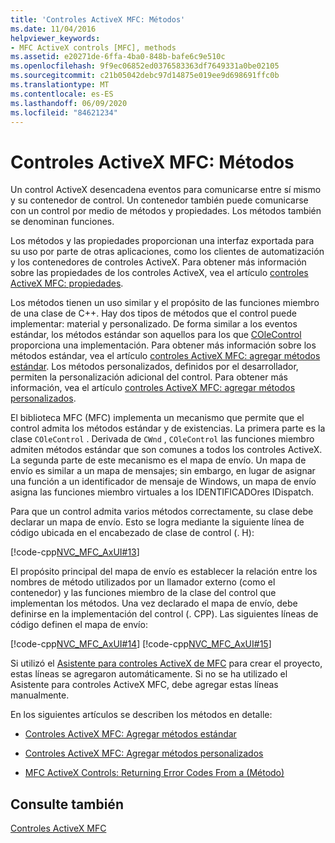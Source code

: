 ```yaml
---
title: 'Controles ActiveX MFC: Métodos'
ms.date: 11/04/2016
helpviewer_keywords:
- MFC ActiveX controls [MFC], methods
ms.assetid: e20271de-6ffa-4ba0-848b-bafe6c9e510c
ms.openlocfilehash: 9f9ec06852ed0376583363df7649331a0be02105
ms.sourcegitcommit: c21b05042debc97d14875e019ee9d698691ffc0b
ms.translationtype: MT
ms.contentlocale: es-ES
ms.lasthandoff: 06/09/2020
ms.locfileid: "84621234"
---
```

# <a name="mfc-activex-controls-methods"></a>Controles ActiveX MFC: Métodos

Un control ActiveX desencadena eventos para comunicarse entre sí mismo y su contenedor de control. Un contenedor también puede comunicarse con un control por medio de métodos y propiedades. Los métodos también se denominan funciones.

Los métodos y las propiedades proporcionan una interfaz exportada para su uso por parte de otras aplicaciones, como los clientes de automatización y los contenedores de controles ActiveX. Para obtener más información sobre las propiedades de los controles ActiveX, vea el artículo [controles ActiveX MFC: propiedades](mfc-activex-controls-properties.md).

Los métodos tienen un uso similar y el propósito de las funciones miembro de una clase de C++. Hay dos tipos de métodos que el control puede implementar: material y personalizado. De forma similar a los eventos estándar, los métodos estándar son aquellos para los que [COleControl](reference/colecontrol-class.md) proporciona una implementación. Para obtener más información sobre los métodos estándar, vea el artículo [controles ActiveX MFC: agregar métodos estándar](mfc-activex-controls-adding-stock-methods.md). Los métodos personalizados, definidos por el desarrollador, permiten la personalización adicional del control. Para obtener más información, vea el artículo [controles ActiveX MFC: agregar métodos personalizados](mfc-activex-controls-adding-custom-methods.md).

El biblioteca MFC (MFC) implementa un mecanismo que permite que el control admita los métodos estándar y de existencias. La primera parte es la clase `COleControl` . Derivada de `CWnd` , `COleControl` las funciones miembro admiten métodos estándar que son comunes a todos los controles ActiveX. La segunda parte de este mecanismo es el mapa de envío. Un mapa de envío es similar a un mapa de mensajes; sin embargo, en lugar de asignar una función a un identificador de mensaje de Windows, un mapa de envío asigna las funciones miembro virtuales a los IDENTIFICADOres IDispatch.

Para que un control admita varios métodos correctamente, su clase debe declarar un mapa de envío. Esto se logra mediante la siguiente línea de código ubicada en el encabezado de clase de control (. H):

[!code-cpp[NVC_MFC_AxUI#13](codesnippet/cpp/mfc-activex-controls-methods_1.h)]

El propósito principal del mapa de envío es establecer la relación entre los nombres de método utilizados por un llamador externo (como el contenedor) y las funciones miembro de la clase del control que implementan los métodos. Una vez declarado el mapa de envío, debe definirse en la implementación del control (. CPP). Las siguientes líneas de código definen el mapa de envío:

[!code-cpp[NVC_MFC_AxUI#14](codesnippet/cpp/mfc-activex-controls-methods_2.cpp)]
[!code-cpp[NVC_MFC_AxUI#15](codesnippet/cpp/mfc-activex-controls-methods_3.cpp)]

Si utilizó el [Asistente para controles ActiveX de MFC](reference/mfc-activex-control-wizard.md) para crear el proyecto, estas líneas se agregaron automáticamente. Si no se ha utilizado el Asistente para controles ActiveX MFC, debe agregar estas líneas manualmente.

En los siguientes artículos se describen los métodos en detalle:

- [Controles ActiveX MFC: Agregar métodos estándar](mfc-activex-controls-adding-stock-methods.md)

- [Controles ActiveX MFC: Agregar métodos personalizados](mfc-activex-controls-adding-custom-methods.md)

- [MFC ActiveX Controls: Returning Error Codes From a (Método)](mfc-activex-controls-returning-error-codes-from-a-method.md)

## <a name="see-also"></a>Consulte también

[Controles ActiveX MFC](mfc-activex-controls.md)
